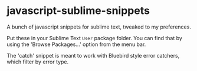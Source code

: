 # javascript-sublime-snippets
A bunch of javascript snippets for sublime text, tweaked to my preferences.

Put these in your Sublime Text `User` package folder. You can find that by using the 'Browse Packages...' option from the menu bar.

The 'catch' snippet is meant to work with Bluebird style error catchers, which filter by error type. 
